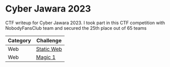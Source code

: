 # Cyber Jawara 2023
CTF writeup for Cyber Jawara 2023. I took part in this CTF competition with NobodyFansClub team and secured the 25th place out of 65 teams

| Category | Challenge |
| --- | --- |
| Web | [Static Web](/2023/Cyber%20Jawara%202023%20-%20Umum/Static%20Web/)
| Web | [Magic 1](/2023/Cyber%20Jawara%202023%20-%20Umum/Magic%201/)